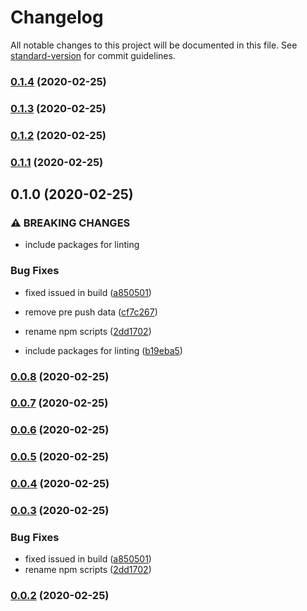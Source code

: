 # Changelog

All notable changes to this project will be documented in this file. See [standard-version](https://github.com/conventional-changelog/standard-version) for commit guidelines.

### [0.1.4](https://github.com/jmontubig/libs-poc/compare/lib@0.1.3...lib@0.1.4) (2020-02-25)

### [0.1.3](https://github.com/jmontubig/libs-poc/compare/lib@0.1.2...lib@0.1.3) (2020-02-25)

### [0.1.2](https://github.com/jmontubig/libs-poc/compare/lib@0.1.1...lib@0.1.2) (2020-02-25)

### [0.1.1](https://github.com/jmontubig/libs-poc/compare/lib@0.1.0...lib@0.1.1) (2020-02-25)

## 0.1.0 (2020-02-25)


### ⚠ BREAKING CHANGES

* include packages for linting

### Bug Fixes

* fixed issued in build ([a850501](https://github.com/jmontubig/libs-poc/commit/a850501badcd8da302ceed0a90b9cf5b14e8d1c9))
* remove pre push data ([cf7c267](https://github.com/jmontubig/libs-poc/commit/cf7c267ba50c9246d2516489e9a12a20183d9349))
* rename npm scripts ([2dd1702](https://github.com/jmontubig/libs-poc/commit/2dd17025d7e50ec21b6b991f6e435fff3e876b25))


* include packages for linting ([b19eba5](https://github.com/jmontubig/libs-poc/commit/b19eba5a772dbef3d1891a8a0a13f6d6e68042e8))

### [0.0.8](https://github.com/jmontubig/libs-poc/compare/v0.0.7...v0.0.8) (2020-02-25)

### [0.0.7](https://github.com/jmontubig/libs-poc/compare/v0.0.6...v0.0.7) (2020-02-25)

### [0.0.6](https://github.com/jmontubig/libs-poc/compare/v0.0.5...v0.0.6) (2020-02-25)

### [0.0.5](https://github.com/jmontubig/libs-poc/compare/v0.0.4...v0.0.5) (2020-02-25)

### [0.0.4](https://github.com/jmontubig/libs-poc/compare/v0.0.3...v0.0.4) (2020-02-25)

### [0.0.3](https://github.com/jmontubig/libs-poc/compare/v0.0.2...v0.0.3) (2020-02-25)


### Bug Fixes

* fixed issued in build ([a850501](https://github.com/jmontubig/libs-poc/commit/a850501badcd8da302ceed0a90b9cf5b14e8d1c9))
* rename npm scripts ([2dd1702](https://github.com/jmontubig/libs-poc/commit/2dd17025d7e50ec21b6b991f6e435fff3e876b25))

### [0.0.2](https://github.com/jmontubig/libs-poc/compare/v0.1.2...v0.0.2) (2020-02-25)
